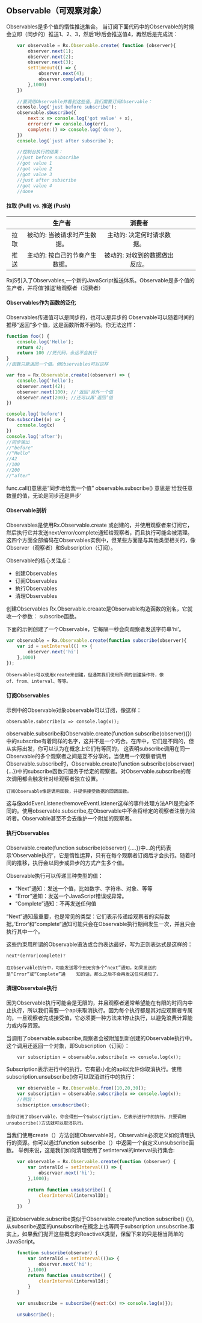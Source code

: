 ## Observable（可观察对象）

Observables是多个值的惰性推送集合。
当订阅下面代码中的Observable的时候会立即（同步的）推送1、2、3，然后1秒后会推送值4，再然后是完成流：

```js
	var observable = Rx.Observable.create( function (observer){
		observer.next(1);
		observer.next(2);
		observer.next(3);
		setTimeout(() => {
			observer.next(4);
			observer.complete();
		},1000)
	})
	
	//要调用Observable并看到这些值，我们需要订阅Observable：
	conosle.log('just before subscribe');
	observable.sbuscribe({
		next:x => console.log('got value' + x),
		error:err => console.log(err),
		complete:() => console.log('done'),
	})
	console.log(`just after subscribe`);
	
	//控制台执行的结果：
    //just before subscribe
    //got value 1
    //got value 2
    //got value 3
    //just after subscribe
    //got value 4
    //done
```

#### 拉取 (Pull) vs. 推送 (Push)

|   | 生产者 |      消费者    |  |  |  |
| :-------------: | :-------------: | :--------------: | --------------- | --------------- | --------------- |
| 拉取	| 被动的: 当被请求时产生数据。|  主动的: 决定何时请求数据。|  |  |  |
| 推送 | 主动的: 按自己的节奏产生数据。| 被动的: 对收到的数据做出反应。|  |  |  |

RxjS引入了Observables,一个新的JavaScript推送体系。Observable是多个值的生产者，并将值‘推送’给观察者（消费者）

#### Observables作为函数的泛化
Observables传递值可以是同步的，也可以是异步的
Observable可以随着时间的推移“返回”多个值，这是函数所做不到的。你无法这样：
```js
function foo() {
	console.log('Hello');
	return 42;
	return 100 //死代码，永远不会执行
}
//函数只能返回一个值。但Observables可以这样

var foo = Rx.Observable.create((observer) => {
	console.log('hello');
	observer.next(42);
	observer.next(100); //'返回'另外一个值
	observer.next(200); //还可以再‘返回’值
})

console.log('before')
foo.subscribe((x) => {
	console.log(x)
})
console.log('after');
//同步输出
//"before"
//"Hello"
//42
//100
//200
//"after"
```
func.call()意思是“同步地给我一个值”
observable.subscribe() 意思是‘给我任意数量的值，无论是同步还是异步‘

#### Observable剖析
Observables是使用Rx.Observable.create 或创建的，并使用观察者来订阅它，然后执行它并发送next/error/complete通知给观察者，而且执行可能会被清理。这四个方面全部编码在Observables实例中，但某些方面是与其他类型相关的，像Observer（观察者）和Subscription（订阅）。

Observable的核心关注点：

* 创建Observables
* 订阅Observables
* 执行Observables
* 清理Observables

创建Observables
Rx.Observable.creaate是Observable构造函数的别名，它就收一个参数：
subscribe函数。

下面的示例创建了一个Observable，它每隔一秒会向观察者发送字符串‘hi’。

```js
var observable = Rx.Observable.create(function subscribe(observer){
	var id = setInterval(() => {
        observer.next('hi')
	},1000)
});
```
	Observables可以使用create来创建，但通常我们使用所谓的创建操作符，像
	of、from、interval、等等。
	
#### 订阅Observables
示例中的Observable对象observable可以订阅，像这样：

	observable.subscribe(x => console.log(x));
	
observable.subscribe和Observable.create(function subscribe(observer){})中的subscribe有着同样的名字，这并不是一个巧合。在库中，它们是不同的，但从实际出发，你可以认为在概念上它们有等同的，
这表明subscribe调用在同一Observable的多个观察者之间是互不分享的。当使用一个观察者调用Observable.subscribe时，Observable.create(function subscribe(observaer)   {...})中的subscribe函数只服务于给定的观察者。对Observable.subscribe的每次调用都会触发针对给观察者独立设置。	·

	订阅Observable像是调用函数，并提供接受数据的回调函数。
	
这与像addEvenListener/removeEventListener这样的事件处理方法API是完全不同的。使用observable.subscribe,在Observable中不会将给定的观察者注册为监听者。Observable甚至不会去维护一个附加的观察者。

#### 执行Observables
Observable.create(function subscribe(observer) {....})中...的代码表示‘Observable执行’，它是惰性运算，只有在每个观察者订阅后才会执行。随着时间的推移，执行会以同步或异步的方式产生多个值。

Observable执行可以传递三种类型的值：

* “Next”通知：发送一个值，比如数字、字符串、对象、等等
* “Error”通知：发送一个JavaScript错误或异常。
* “Complete”通知：不再发送任何值

“Next”通知最重要，也是常见的类型：它们表示传递给观察者的实际数据。’Error‘和”complete“通知可能只会在Observable执行期间发生一次，并且只会执行其中一个。

这些约束用所谓的Observable语法或合约表达最好，写为正则表达式是这样的：

```js
next*(error|complete)?
```

	在Observable执行中，可能发送零个到无穷多个“next”通知。如果发送的是“Error”或“Complete”通	知的话，那么之后不会再发送任何通知了。
	
#### 清理Observbale执行
因为Observable执行可能会是无限的，并且观察者通常希望能在有限的时间内中止执行，所以我们需要一个api来取消执行。因为每个执行都是其对应观察者专属的，一旦观察者完成接受值，它必须要一种方法来1停止执行，以避免浪费计算能力或内存资源。

当调用了observable.subscribe,观察者会被附加到新创建的Observable执行中。这个调用还返回一个对象，即Subscription（订阅）：

```JS
	var subscription = observable.subscribe(x => console.log(x));
```

Subscription表示进行中的执行，它有最小化的api以允许你取消执行。使用subscription.unsubscribe()你可以取消进行中的执行：


```js
	var observable = Rx.Observable.from([10,20,30]);
	var subscription = observable.subscribe(x => console.log(x));
	//稍后：
	subscription.unsubscribe();
```
	当你订阅了Observable，你会得到一个Subscription，它表示进行中的执行。只要调用				unsubscribe()方法就可以取消执行。

当我们使用create（）方法创建Observable时，Observable必须定义如何清理执行的资源。你可以通过function subscribe（）中返回一个自定义unsubscribe函数。
举例来说，这是我们如何清理使用了setInterval的interval执行集合:

```js
	var observable = Rx.Observable.create(function (observer) {
		var interalId = setInterval(() => {
			observaer.next('hi');
		},1000);
		
		return function unsubscribe() {
			clearInterval(intervalID);
		}
	})
```
正如observable.subscribe类似于Observable.create(function subscribe() {}),从subscribe返回的unsubscribe在概念上也等同于subscription.unsubscribe.事实上，如果我们抛开这些概念的ReactiveX类型，保留下来的只是相当简单的JavaScript。

```js
	function subscribe(observer) {
		var interalId = setInterval(()=> {
			observer.next('hi');
		},1000)
		return function unsubscribe() {
			clearInterval(intervalId);
		}
	}
	
	var unsubscribe = subscribe({next:(x) => console.log(x)});
	
	unsubscribe();
```


































